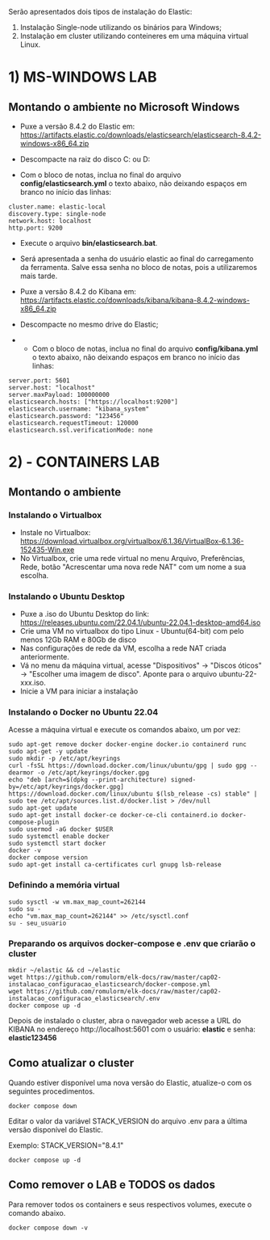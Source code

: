 Serão apresentados dois tipos de instalação do Elastic: 
1) Instalação Single-node utilizando os binários para Windows;
2) Instalação em cluster utilizando conteineres em uma máquina virtual Linux.

# 1) MS-WINDOWS LAB

## Montando o ambiente no Microsoft Windows

* Puxe a versão 8.4.2 do Elastic em:
https://artifacts.elastic.co/downloads/elasticsearch/elasticsearch-8.4.2-windows-x86_64.zip

* Descompacte na raiz do disco C: ou D:
* Com o bloco de notas, inclua no final do arquivo **config/elasticsearch.yml** o texto abaixo, não deixando espaços em branco no início das linhas:

~~~Parâmetros
cluster.name: elastic-local
discovery.type: single-node
network.host: localhost
http.port: 9200
~~~

* Execute o arquivo **bin/elasticsearch.bat**.
* Será apresentada a senha do usuário elastic ao final do carregamento da ferramenta. Salve essa senha no bloco de notas, pois a utilizaremos mais tarde.

* Puxe a versão 8.4.2 do Kibana em:
https://artifacts.elastic.co/downloads/kibana/kibana-8.4.2-windows-x86_64.zip

* Descompacte no mesmo drive do Elastic;
* * Com o bloco de notas, inclua no final do arquivo  **config/kibana.yml** o texto abaixo, não deixando espaços em branco no início das linhas:

~~~Parâmetros
server.port: 5601
server.host: "localhost"
server.maxPayload: 100000000
elasticsearch.hosts: ["https://localhost:9200"]
elasticsearch.username: "kibana_system"
elasticsearch.password: "123456"
elasticsearch.requestTimeout: 120000
elasticsearch.ssl.verificationMode: none
~~~

# 2) - CONTAINERS LAB

## Montando o ambiente

### Instalando o Virtualbox
* Instale no Virtualbox: https://download.virtualbox.org/virtualbox/6.1.36/VirtualBox-6.1.36-152435-Win.exe
* No Virtualbox, crie uma rede virtual no menu Arquivo, Preferências, Rede, botão "Acrescentar uma nova rede NAT" com um nome a sua escolha.

### Instalando o Ubuntu Desktop
* Puxe a .iso do Ubuntu Desktop do link: https://releases.ubuntu.com/22.04.1/ubuntu-22.04.1-desktop-amd64.iso
* Crie uma VM no virtualbox do tipo Linux - Ubuntu(64-bit) com pelo menos 12Gb RAM e 80Gb de disco
* Nas configurações de rede da VM, escolha a rede NAT criada anteriormente.
* Vá no menu da máquina virtual, acesse "Dispositivos" -> "Discos óticos" -> "Escolher uma imagem de disco". Aponte para o arquivo ubuntu-22-xxx.iso.
* Inicie a VM para iniciar a instalação

### Instalando o Docker no Ubuntu 22.04

Acesse a máquina virtual e execute os comandos abaixo, um por vez:

~~~shellscript
sudo apt-get remove docker docker-engine docker.io containerd runc
sudo apt-get -y update
sudo mkdir -p /etc/apt/keyrings
curl -fsSL https://download.docker.com/linux/ubuntu/gpg | sudo gpg --dearmor -o /etc/apt/keyrings/docker.gpg
echo "deb [arch=$(dpkg --print-architecture) signed-by=/etc/apt/keyrings/docker.gpg] https://download.docker.com/linux/ubuntu $(lsb_release -cs) stable" | sudo tee /etc/apt/sources.list.d/docker.list > /dev/null
sudo apt-get update
sudo apt-get install docker-ce docker-ce-cli containerd.io docker-compose-plugin
sudo usermod -aG docker $USER
sudo systemctl enable docker
sudo systemctl start docker
docker -v
docker compose version
sudo apt-get install ca-certificates curl gnupg lsb-release
~~~
    
### Definindo a memória virtual

~~~shellscript
sudo sysctl -w vm.max_map_count=262144
sudo su -
echo "vm.max_map_count=262144" >> /etc/sysctl.conf
su - seu_usuario
~~~

### Preparando os arquivos docker-compose e .env que criarão o cluster
~~~shellscript
mkdir ~/elastic && cd ~/elastic
wget https://github.com/romulorm/elk-docs/raw/master/cap02-instalacao_configuracao_elasticsearch/docker-compose.yml
wget https://github.com/romulorm/elk-docs/raw/master/cap02-instalacao_configuracao_elasticsearch/.env
docker compose up -d
~~~

Depois de instalado o cluster, abra o navegador web acesse a URL do KIBANA no endereço http://localhost:5601 com o usuário: **elastic** e senha: **elastic123456**


## Como atualizar o cluster

Quando estiver disponível uma nova versão do Elastic, atualize-o com os seguintes procedimentos.

~~~shellscript
docker compose down
~~~

Editar o valor da variável STACK_VERSION do arquivo .env para a última versão disponível do Elastic.

Exemplo: STACK_VERSION="8.4.1"

~~~shellscript
docker compose up -d
~~~

## Como remover o LAB e TODOS os dados

Para remover todos os containers e seus respectivos volumes, execute o comando abaixo.
   
~~~shellscript
docker compose down -v
~~~